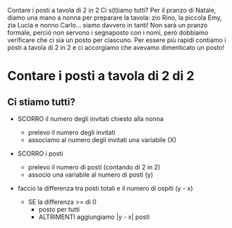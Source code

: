 Contare i posti a tavola di 2 in 2
Ci s(t)iamo tutti?
Per il pranzo di Natale, diamo una mano a nonna per preparare la tavola: zio Rino, la piccola Emy, zia Lucia e nonno Carlo… siamo davvero in tanti!
Non sarà un pranzo formale, perciò non servono i segnaposto con i nomi, però dobbiamo verificare che ci sia un posto per ciascuno. Per essere più rapidi contiamo i posti a tavola di 2 in 2 e ci accorgiamo che avevamo dimenticato un posto!


# Contare i posti a tavola di 2 di 2

## Ci stiamo tutti?

- SCORRO il numero degli invitati chiesto alla nonna
    - prelevo il numero degli invitati
    - associamo al numero degli invitati una variabile (X)
- SCORRO i posti
    - prelevo il numero di posti (contando di 2 in 2)
    - associo una variabile al numero di posti (y)

- faccio la differenza tra posti totali e il numero di ospiti (y - x)

    - SE la differenza >= di 0
        - posto per tutti
        - ALTRIMENTI aggiungiamo |y - x| posti